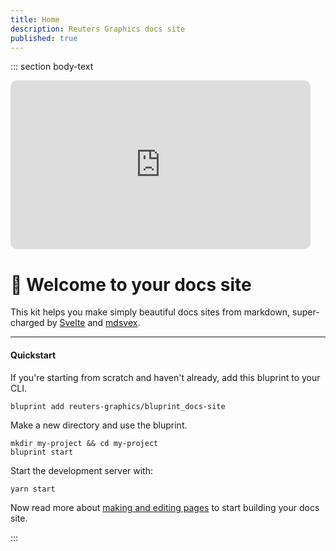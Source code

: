 ```yaml
---
title: Home
description: Reuters Graphics docs site
published: true
---
```


::: section body-text

<iframe title="amazing docs gif" style="pointer-events:none;border-radius:10px;" src="https://giphy.com/embed/3kD2Eciolhy4VOzjRV" width="480" height="270" frameBorder="0" class="giphy-embed"></iframe>

# 🚀 Welcome to your docs site

This kit helps you make simply beautiful docs sites from markdown, super-charged by [Svelte](https://svelte.dev) and [mdsvex](https://mdsvex.com/).

---

#### Quickstart

If you're starting from scratch and haven't already, add this bluprint to your CLI.

```
bluprint add reuters-graphics/bluprint_docs-site
```

Make a new directory and use the bluprint.

```
mkdir my-project && cd my-project
bluprint start
```

Start the development server with:

```
yarn start
```

Now read more about [making and editing pages](./making-pages) to start building your docs site.

:::
